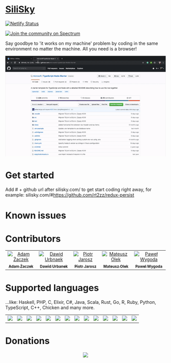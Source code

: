 # [SiliSky](https://www.silisky.com/)

[![Netlify Status](https://api.netlify.com/api/v1/badges/8fba023a-b05c-4825-a4cd-adecb3a87468/deploy-status)](https://app.netlify.com/sites/inspiring-shaw-cb8237/deploys)

<a href="https://spectrum.chat/silisky">
<img alt="Join the community on Spectrum" src="https://withspectrum.github.io/badge/badge.svg" />
</a>

Say goodbye to 'it works on my machine' problem by coding in the same environment no matter the machine. All you need is a browser!

<div align="center">
<img src="/src/images/readmeAssets/silisky.gif" >
</div>

# Get started

Add # + github url after silisky.com/ to get start coding right away, for example: silisky.com/#https://github.com/rt2zz/redux-persist

# Known issues

# Contributors

<div align='center'>
<table>
<tr align="center">
<td align="center"><a href="https://github.com/AdamZaczek"><img src="https://avatars2.githubusercontent.com/u/14284341?s=400&v=4" width="150px;" alt="Adam Żaczek"/><br /><sub><b>Adam Żaczek</b></sub></a></td>
<td align="center"><a href="https://github.com/Urban35"><img src="https://avatars1.githubusercontent.com/u/29239301?s=460&v=4" width="150px;" alt="Dawid Urbnaek"/><br /><sub><b>Dawid Urbanek</b></sub></a></td>
<td align="center"><a href="https://github.com/jaroszpiotr91"><img src="https://avatars3.githubusercontent.com/u/39913918?s=460&v=4" width="150px;" alt="Piotr Jarosz"/><br /><sub><b>Piotr Jarosz</b></sub></a></td>
<td align="center"><a href="https://github.com/MateuszOlek"><img src="https://avatars3.githubusercontent.com/u/38132787?s=460&v=4" width="150px;" alt="Mateusz Olek"/><br /><sub><b>Mateusz Olek</b></sub></a></td>
<td align="center"><a href="https://github.com/AceSpadeAble"><img src="https://avatars3.githubusercontent.com/u/33558885?s=460&v=4" width="150px;" alt="Paweł Wygoda"/><br /><sub><b>Pawel Wygoda</b></sub></a></td>
</tr>
</table>
</div>

# Supported languages

...like: Haskell, PHP, C, Elixir, C#, Java, Scala, Rust, Go, R, Ruby, Python, TypeScript, C++, Chicken and many more.

<div align='center'>
<table>
<tr align="center">
<td align="center"><img src="./readmeAssets/haskell.png" width="120px"></td>
<td align="center"><img src="./readmeAssets/php.png" width="120px"></td>
<td align="center"><img src="./readmeAssets/c.png" width="120px"></td>
<td align="center"><img src="./readmeAssets/elixir.png" width="120px"></td>
<td align="center"><img src="./readmeAssets/csharp.png" width="120px"></td>
<td align="center"><img src="./readmeAssets/java.png" width="120px"></td>
<td align="center"><img src="./readmeAssets/scala.png" width="120px"></td>
<td align="center"><img src="./readmeAssets/rust.png" width="120px"></td>
<td align="center"><img src="./readmeAssets/go.png" width="120px"></td>
<td align="center"><img src="./readmeAssets/r.png" width="120px"></td>
<td align="center"><img src="./readmeAssets/ruby.png" width="120x"></td>
<td align="center"><img src="./readmeAssets/python.png" width="120px"></td>
<td align="center"><img src="./readmeAssets/typescript.png" width="120px"></td>
<td align="center"><img src="./readmeAssets/c++.png" width="120px"></td>

</tr>
</table>
</div>

# Donations

<div align='center'>

[<img src="./readmeAssets/coffee.jpg" width="350">](https://www.paypal.me/codengonet)

</div>
